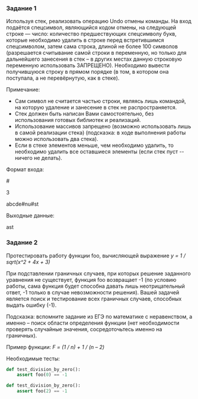 ### **Задание 1**
Используя стек, реализовать операцию Undo отмены команды.
На вход подаётся спецсимвол, являющийся кодом отмены, на следующей строке — число: количество предшествующих спецсимволу букв, которые 
необходимо удалить в строке перед встретившимся спецсимволом, затем сама строка, длиной не более 100 символов (разрешается считывание самой 
строки в переменную, но только для дальнейшего занесения в стек – в других местах данную строковую переменную использовать ЗАПРЕЩЕНО).
Необходимо вывести получившуюся строку в прямом порядке (в том, в котором она поступала, а не перевёрнутую, как в стеке).
 
Примечание: 
* Сам символ не считается частью строки, являясь лишь командой, на которую удаление и занесение в стек не распространяется.
* Стек должен быть написан Вами самостоятельно, без использования готовых библиотек и реализаций.
* Использование массивов запрещено (возможно использовать лишь в самой реализации стека) (подсказка: в ходе выполнения работы можно использовать два стека).
* Если в стеке элементов меньше, чем необходимо удалить, то необходимо удалить все оставшиеся элементы (если стек пуст -- ничего не делать).
 
Формат входа:

\#

3

abcde#nu#st
 
Выходные данные:

ast




### **Задание 2**
Протестировать работу функции foo, вычисляющей выражение 
*y = 1 / sqrt(x^2 + 4x + 3)*

При подставлении граничных случаев, при которых решение заданного уравнения не существует, функция foo возвращает -1 (по условию работы, сама 
функция будет способна давать лишь неотрицательный ответ, -1 только в случае невозможности решения). Вашей задачей является поиск и тестирование 
всех граничных случаев, способных выдать ошибку (-1).
 
Подсказка: вспомните задание из ЕГЭ по математике с неравенством, а именно – поиск области определения функции (нет необходимости проверять 
случайные значения, сосредоточьтесь именно на граничных).
 
Пример функции:
*F = (1 / n) + 1 / (n – 2)*
 
Необходимые тесты:
```python
def test_division_by_zero():
	assert foo(0) == -1

def test_division_by_zero():
	assert foo(2) == -1
```
